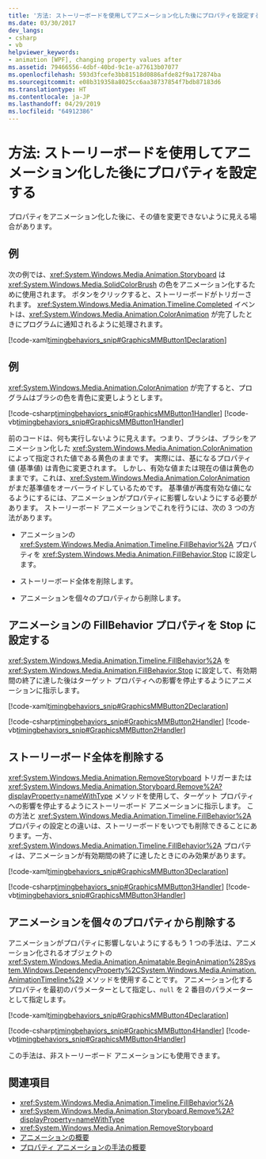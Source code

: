 ```yaml
---
title: '方法: ストーリーボードを使用してアニメーション化した後にプロパティを設定する'
ms.date: 03/30/2017
dev_langs:
- csharp
- vb
helpviewer_keywords:
- animation [WPF], changing property values after
ms.assetid: 79466556-4dbf-40bd-9c1e-a77613b07077
ms.openlocfilehash: 593d3fcefe3bb81518d0886afde82f9a172874ba
ms.sourcegitcommit: e08b319358a8025cc6aa38737854f7bdb87183d6
ms.translationtype: HT
ms.contentlocale: ja-JP
ms.lasthandoff: 04/29/2019
ms.locfileid: "64912386"
---
```

# <a name="how-to-set-a-property-after-animating-it-with-a-storyboard"></a>方法: ストーリーボードを使用してアニメーション化した後にプロパティを設定する
プロパティをアニメーション化した後に、その値を変更できないように見える場合があります。  
  
## <a name="example"></a>例  
 次の例では、<xref:System.Windows.Media.Animation.Storyboard> は <xref:System.Windows.Media.SolidColorBrush> の色をアニメーション化するために使用されます。 ボタンをクリックすると、ストーリーボードがトリガーされます。 <xref:System.Windows.Media.Animation.Timeline.Completed> イベントは、<xref:System.Windows.Media.Animation.ColorAnimation> が完了したときにプログラムに通知されるように処理されます。  
  
 [!code-xaml[timingbehaviors_snip#GraphicsMMButton1Declaration](~/samples/snippets/csharp/VS_Snippets_Wpf/timingbehaviors_snip/CSharp/AnimateThenSetPropertyExample.xaml#graphicsmmbutton1declaration)]  
  
## <a name="example"></a>例  
 <xref:System.Windows.Media.Animation.ColorAnimation> が完了すると、プログラムはブラシの色を青色に変更しようとします。  
  
 [!code-csharp[timingbehaviors_snip#GraphicsMMButton1Handler](~/samples/snippets/csharp/VS_Snippets_Wpf/timingbehaviors_snip/CSharp/AnimateThenSetPropertyExample.xaml.cs#graphicsmmbutton1handler)]
 [!code-vb[timingbehaviors_snip#GraphicsMMButton1Handler](~/samples/snippets/visualbasic/VS_Snippets_Wpf/timingbehaviors_snip/visualbasic/animatethensetpropertyexample.xaml.vb#graphicsmmbutton1handler)]  
  
 前のコードは、何も実行しないように見えます。つまり、ブラシは、ブラシをアニメーション化した <xref:System.Windows.Media.Animation.ColorAnimation> によって指定された値である黄色のままです。 実際には、基になるプロパティ値 (基準値) は青色に変更されます。 しかし、有効な値または現在の値は黄色のままです。これは、<xref:System.Windows.Media.Animation.ColorAnimation> がまだ基準値をオーバーライドしているためです。 基準値が再度有効な値になるようにするには、アニメーションがプロパティに影響しないようにする必要があります。 ストーリーボード アニメーションでこれを行うには、次の 3 つの方法があります。  
  
- アニメーションの <xref:System.Windows.Media.Animation.Timeline.FillBehavior%2A> プロパティを <xref:System.Windows.Media.Animation.FillBehavior.Stop> に設定します。  
  
- ストーリーボード全体を削除します。  
  
- アニメーションを個々のプロパティから削除します。  
  
## <a name="set-the-animations-fillbehavior-property-to-stop"></a>アニメーションの FillBehavior プロパティを Stop に設定する  
 <xref:System.Windows.Media.Animation.Timeline.FillBehavior%2A> を <xref:System.Windows.Media.Animation.FillBehavior.Stop> に設定して、有効期間の終了に達した後はターゲット プロパティへの影響を停止するようにアニメーションに指示します。  
  
 [!code-xaml[timingbehaviors_snip#GraphicsMMButton2Declaration](~/samples/snippets/csharp/VS_Snippets_Wpf/timingbehaviors_snip/CSharp/AnimateThenSetPropertyExample.xaml#graphicsmmbutton2declaration)]  
  
 [!code-csharp[timingbehaviors_snip#GraphicsMMButton2Handler](~/samples/snippets/csharp/VS_Snippets_Wpf/timingbehaviors_snip/CSharp/AnimateThenSetPropertyExample.xaml.cs#graphicsmmbutton2handler)]
 [!code-vb[timingbehaviors_snip#GraphicsMMButton2Handler](~/samples/snippets/visualbasic/VS_Snippets_Wpf/timingbehaviors_snip/visualbasic/animatethensetpropertyexample.xaml.vb#graphicsmmbutton2handler)]  
  
## <a name="remove-the-entire-storyboard"></a>ストーリーボード全体を削除する  
 <xref:System.Windows.Media.Animation.RemoveStoryboard> トリガーまたは <xref:System.Windows.Media.Animation.Storyboard.Remove%2A?displayProperty=nameWithType> メソッドを使用して、ターゲット プロパティへの影響を停止するようにストーリーボード アニメーションに指示します。 この方法と <xref:System.Windows.Media.Animation.Timeline.FillBehavior%2A> プロパティの設定との違いは、ストーリーボードをいつでも削除できることにあります。一方、<xref:System.Windows.Media.Animation.Timeline.FillBehavior%2A> プロパティは、アニメーションが有効期間の終了に達したときにのみ効果があります。  
  
 [!code-xaml[timingbehaviors_snip#GraphicsMMButton3Declaration](~/samples/snippets/csharp/VS_Snippets_Wpf/timingbehaviors_snip/CSharp/AnimateThenSetPropertyExample.xaml#graphicsmmbutton3declaration)]  
  
 [!code-csharp[timingbehaviors_snip#GraphicsMMButton3Handler](~/samples/snippets/csharp/VS_Snippets_Wpf/timingbehaviors_snip/CSharp/AnimateThenSetPropertyExample.xaml.cs#graphicsmmbutton3handler)]
 [!code-vb[timingbehaviors_snip#GraphicsMMButton3Handler](~/samples/snippets/visualbasic/VS_Snippets_Wpf/timingbehaviors_snip/visualbasic/animatethensetpropertyexample.xaml.vb#graphicsmmbutton3handler)]  
  
## <a name="remove-an-animation-from-an-individual-property"></a>アニメーションを個々のプロパティから削除する  
 アニメーションがプロパティに影響しないようにするもう 1 つの手法は、アニメーション化されるオブジェクトの <xref:System.Windows.Media.Animation.Animatable.BeginAnimation%28System.Windows.DependencyProperty%2CSystem.Windows.Media.Animation.AnimationTimeline%29> メソッドを使用することです。 アニメーション化するプロパティを最初のパラメーターとして指定し、`null` を 2 番目のパラメーターとして指定します。  
  
 [!code-xaml[timingbehaviors_snip#GraphicsMMButton4Declaration](~/samples/snippets/csharp/VS_Snippets_Wpf/timingbehaviors_snip/CSharp/AnimateThenSetPropertyExample.xaml#graphicsmmbutton4declaration)]  
  
 [!code-csharp[timingbehaviors_snip#GraphicsMMButton4Handler](~/samples/snippets/csharp/VS_Snippets_Wpf/timingbehaviors_snip/CSharp/AnimateThenSetPropertyExample.xaml.cs#graphicsmmbutton4handler)]
 [!code-vb[timingbehaviors_snip#GraphicsMMButton4Handler](~/samples/snippets/visualbasic/VS_Snippets_Wpf/timingbehaviors_snip/visualbasic/animatethensetpropertyexample.xaml.vb#graphicsmmbutton4handler)]  
  
 この手法は、非ストーリーボード アニメーションにも使用できます。  
  
## <a name="see-also"></a>関連項目

- <xref:System.Windows.Media.Animation.Timeline.FillBehavior%2A>
- <xref:System.Windows.Media.Animation.Storyboard.Remove%2A?displayProperty=nameWithType>
- <xref:System.Windows.Media.Animation.RemoveStoryboard>
- [アニメーションの概要](animation-overview.md)
- [プロパティ アニメーションの手法の概要](property-animation-techniques-overview.md)
